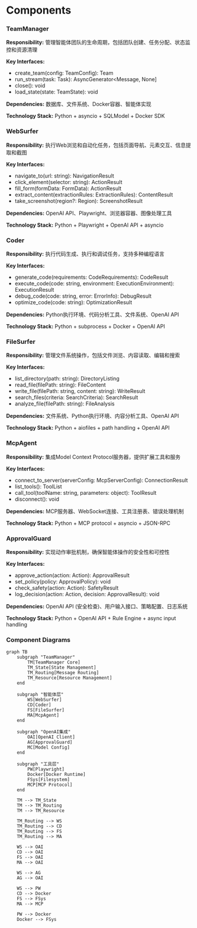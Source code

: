 # Components

### TeamManager

**Responsibility:** 管理智能体团队的生命周期，包括团队创建、任务分配、状态监控和资源清理

**Key Interfaces:**
- create_team(config: TeamConfig): Team
- run_stream(task: Task): AsyncGenerator<Message, None]
- close(): void
- load_state(state: TeamState): void

**Dependencies:** 数据库、文件系统、Docker容器、智能体实现

**Technology Stack:** Python + asyncio + SQLModel + Docker SDK

### WebSurfer

**Responsibility:** 执行Web浏览和自动化任务，包括页面导航、元素交互、信息提取和截图

**Key Interfaces:**
- navigate_to(url: string): NavigationResult
- click_element(selector: string): ActionResult
- fill_form(formData: FormData): ActionResult
- extract_content(extractionRules: ExtractionRules): ContentResult
- take_screenshot(region?: Region): ScreenshotResult

**Dependencies:** OpenAI API、Playwright、浏览器容器、图像处理工具

**Technology Stack:** Python + Playwright + OpenAI API + asyncio

### Coder

**Responsibility:** 执行代码生成、执行和调试任务，支持多种编程语言

**Key Interfaces:**
- generate_code(requirements: CodeRequirements): CodeResult
- execute_code(code: string, environment: ExecutionEnvironment): ExecutionResult
- debug_code(code: string, error: ErrorInfo): DebugResult
- optimize_code(code: string): OptimizationResult

**Dependencies:** Python执行环境、代码分析工具、文件系统、OpenAI API

**Technology Stack:** Python + subprocess + Docker + OpenAI API

### FileSurfer

**Responsibility:** 管理文件系统操作，包括文件浏览、内容读取、编辑和搜索

**Key Interfaces:**
- list_directory(path: string): DirectoryListing
- read_file(filePath: string): FileContent
- write_file(filePath: string, content: string): WriteResult
- search_files(criteria: SearchCriteria): SearchResult
- analyze_file(filePath: string): FileAnalysis

**Dependencies:** 文件系统、Python执行环境、内容分析工具、OpenAI API

**Technology Stack:** Python + aiofiles + path handling + OpenAI API

### McpAgent

**Responsibility:** 集成Model Context Protocol服务器，提供扩展工具和服务

**Key Interfaces:**
- connect_to_server(serverConfig: McpServerConfig): ConnectionResult
- list_tools(): ToolList
- call_tool(toolName: string, parameters: object): ToolResult
- disconnect(): void

**Dependencies:** MCP服务器、WebSocket连接、工具注册表、错误处理机制

**Technology Stack:** Python + MCP protocol + asyncio + JSON-RPC

### ApprovalGuard

**Responsibility:** 实现动作审批机制，确保智能体操作的安全性和可控性

**Key Interfaces:**
- approve_action(action: Action): ApprovalResult
- set_policy(policy: ApprovalPolicy): void
- check_safety(action: Action): SafetyResult
- log_decision(action: Action, decision: ApprovalResult): void

**Dependencies:** OpenAI API (安全检查)、用户输入接口、策略配置、日志系统

**Technology Stack:** Python + OpenAI API + Rule Engine + async input handling

### Component Diagrams

```mermaid
graph TB
    subgraph "TeamManager"
        TM[TeamManager Core]
        TM_State[State Management]
        TM_Routing[Message Routing]
        TM_Resource[Resource Management]
    end

    subgraph "智能体层"
        WS[WebSurfer]
        CD[Coder]
        FS[FileSurfer]
        MA[McpAgent]
    end

    subgraph "OpenAI集成"
        OAI[OpenAI Client]
        AG[ApprovalGuard]
        MC[Model Config]
    end

    subgraph "工具层"
        PW[Playwright]
        Docker[Docker Runtime]
        FSys[Filesystem]
        MCP[MCP Protocol]
    end

    TM --> TM_State
    TM --> TM_Routing
    TM --> TM_Resource

    TM_Routing --> WS
    TM_Routing --> CD
    TM_Routing --> FS
    TM_Routing --> MA

    WS --> OAI
    CD --> OAI
    FS --> OAI
    MA --> OAI

    WS --> AG
    AG --> OAI

    WS --> PW
    CD --> Docker
    FS --> FSys
    MA --> MCP

    PW --> Docker
    Docker --> FSys
```
